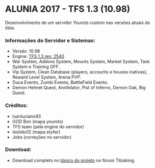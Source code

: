 # ALUNIA 2017 - TFS 1.3 (10.98)

Desenvolvimento de um servidor Yourots custom nas versões atuais do tibia.

### Informações do Servidor e Sistemas:
- Versão: 10.98 
- Engine: [TFS 1.3 rev: 2540](https://github.com/otland/forgottenserver)
- War System, Addons System, Mounts System, Market System, Task System e Training OFF.
- Vip System, Clean Database (players, accounts e houses inativas), Reward Level System, Arena PVP.
- Duca Evento, Zumbi Evento, BattleField Evento.
- Demon Helmet Quest, Annihilator, Pist of Inferno, Demon Oak, Big Quest.

### Créditos:
- luanluciano93
- GOD Bon (mapa yourots)
- TFS team (pela engine do servidor)
- leoloko12 (mapa styller)
- Jobs (correções no servidor)

### Download:
- Download completo no [tópico do projeto](https://tibiaking.com/forums/topic/81946-1098-alunia-yourots-custom-download/) no fórum Tibiaking.
